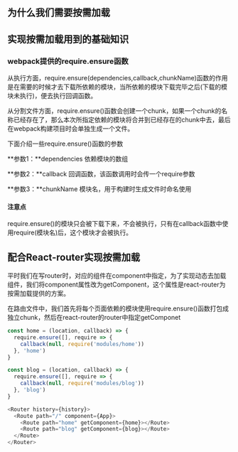 ## 为什么我们需要按需加载

## 实现按需加载用到的基础知识

### webpack提供的require.ensure函数

从执行方面，require.ensure(dependencies,callback,chunkName)函数的作用是在需要的时候才去下载所依赖的模块，当所依赖的模块下载完毕之后(下载的模块未执行)，便去执行回调函数。

从分割文件方面，require.ensure()函数会创建一个chunk，如果一个chunk的名称已经存在了，那么本次所指定依赖的模块将合并到已经存在的chunk中去，最后在webpack构建项目时会单独生成一个文件。

下面介绍一些require.ensure()函数的参数

**参数1：**dependencies 依赖模块的数组

**参数2：**callback 回调函数，该函数调用时会传一个require参数

**参数3：**chunkName 模块名，用于构建时生成文件时命名使用

#### 注意点

require.ensure()的模块只会被下载下来，不会被执行，只有在callback函数中使用require(模块名)后，这个模块才会被执行。

## 配合React-router实现按需加载

平时我们在写router时，对应的组件在component中指定，为了实现动态去加载组件，我们将component属性改为getComponent，这个属性是react-router为按需加载提供的方案。

在路由文件中，我们首先将每个页面依赖的模块使用require.ensure()函数打包成独立chunk，然后在react-router的router中指定getComponet

```javascript
const home = (location, callback) => {
  require.ensure([], require => {
    callback(null, require('modules/home'))
  }, 'home')  
}

const blog = (location, callback) => {
  require.ensure([], require => {
    callback(null, require('modules/blog'))
  }, 'blog')  
}

<Router history={history}>
  <Route path="/" component={App}>
    <Route path="home" getComponent={home}></Route>
    <Route path="blog" getComponent={blog}></Route>
  </Route>
</Router>
```

